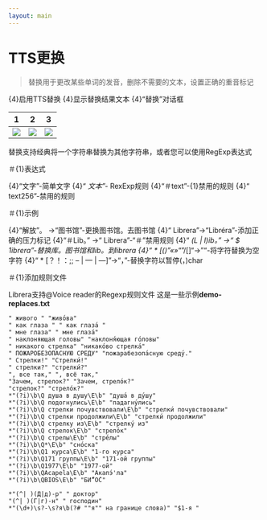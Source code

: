 ```yaml
---
layout: main
---
```


# TTS更换

>替换用于更改某些单词的发音，删除不需要的文本，设置正确的重音标记

{4}启用TTS替换
{4}显示替换结果文本
{4}“替换”对话框

|1|2|3|
|-|-|-|
|![](1.png)|![](2.png)|![](3.png)|

替换支持经典将一个字符串替换为其他字符串，或者您可以使用RegExp表达式

＃{1}表达式

{4}“文字”-简单文字
{4}“ *文本”-* RexExp规则
{4}“＃text”-{1}禁用的规则
{4}“ text256”-禁用的规则

＃{1}示例

{4}“解放”。 -&gt;“图书馆”-更换图书馆。去图书馆
{4}“ Librera”-&gt;“Libréra”-添加正确的压力标记
{4}“＃Lib。” -&gt;“ Librera”-“＃”禁用规则
{4}“ *(L | l)ib。” -&gt;“ $ 1ibrera”-替换库。图书馆和lib。到librera
{4}“ * [()”«»*“”/[]“-&gt;”“-将字符替换为空字符
{4}“ * [？！：;; – | — | ―]”-&gt;“，”-替换字符以暂停(，)char

＃{1}添加规则文件

Librera支持@Voice reader的Regexp规则文件
这是一些示例**demo-replaces.txt**

```
" живого " "живо́ва"
" как глаза " " как глаза́ "
" мне глаза" " мне глаза́"
" наклоняющая головы" "наклоня́ющая го́ловы"
" никакого стрелка" "никако́во стрелка́"
" ПОЖАРОБЕЗОПАСНУЮ СРЕДУ" "пожарабезопа́сную среду́."
" Стрелки!" "Стрелки́!"
" стрелки?" "стрелки́?"
", все так," ", всё так,"
"Зачем, стрелок?" "Зачем, стрело́к?"
"стрелок?" "стрело́к?"
*"(?i)\b\Q душа в душу\E\b" "душа́ в ду́шу"
*"(?i)\b\Q подогнулись\E\b" "падагну́лись"
*"(?i)\b\Q стрелки почувствовали\E\b" "стрелки́ почувствовали"
*"(?i)\b\Q стрелки продолжили\E\b" "стрелки́ продолжили"
*"(?i)\b\Q стрелку из\E\b" "стрелку́ из"
*"(?i)\b\Q стрелок\E\b" "стрело́к"
*"(?i)\b\Q стрелы\E\b" "стре́лы"
*"(?i)\b\Q*\E\b" "сно́ска"
*"(?i)\b\Q1 курса\E\b" "1-го курса"
*"(?i)\b\Q171 группы\E\b" "171-ой группы"
*"(?i)\b\Q1977\E\b" "1977-ой"
*"(?i)\b\QAcapela\E\b" "Акапэ́'ла"
*"(?i)\b\QBIOS\E\b" "БИ́“О́С"

*"(^| )(Д|д)-р" " доктор"
"(^| )(Г|г)-н" " господин"
*"(\d+)\s?-\s?я\b(?# ""я"" на границе слова)" "$1-я "
```

   
